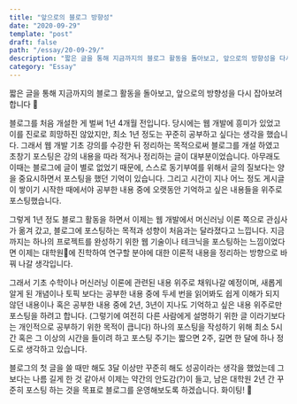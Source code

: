 ```yaml
---
title: "앞으로의 블로그 방향성"
date: "2020-09-29"
template: "post"
draft: false
path: "/essay/20-09-29/"
description: "짧은 글을 통해 지금까지의 블로그 활동을 돌아보고, 앞으로의 방향성을 다시 잡아보려 합니다 🧐. 블로그를 처음 개설한 게 벌써 1년 4개월 전입니다. 당시에는 웹 개발에 흥미가 있었고 이를 진로로 희망하진 않았지만, 최소 1년 정도는 꾸준히 공부하고 싶다는 생각을 했습니다. 그래서 웹 개발 기초 강의를 수강한 뒤 정리하는 목적으로써 블로그를 개설 하였고 초창기 포스팅은 강의 내용을 따라 적거나 정리하는 글이 대부분이었습니다."
category: "Essay"
---
```


짧은 글을 통해 지금까지의 블로그 활동을 돌아보고, 앞으로의 방향성을 다시 잡아보려 합니다 🧐

블로그를 처음 개설한 게 벌써 1년 4개월 전입니다. 당시에는 웹 개발에 흥미가 있었고 이를 진로로 희망하진 않았지만, 최소 1년 정도는 꾸준히 공부하고 싶다는 생각을 했습니다. 그래서 웹 개발 기초 강의를 수강한 뒤 정리하는 목적으로써 블로그를 개설 하였고 초창기 포스팅은 강의 내용을 따라 적거나 정리하는 글이 대부분이었습니다. 아무래도 이때는 블로그에 글이 별로 없었기 때문에, 스스로 동기부여를 위해서 글의 질보다는 양을 중요시하면서 포스팅을 했던 기억이 있습니다. 그리고 시간이 지나 어느 정도 게시글이 쌓이기 시작한 때에서야 공부한 내용 중에 오랫동안 기억하고 싶은 내용들을 위주로 포스팅했습니다. 

그렇게 1년 정도 블로그 활동을 하면서 이제는 웹 개발에서 머신러닝 이론 쪽으로 관심사가 옮겨 갔고, 블로그에 포스팅하는 목적과 성향이 처음과는 달라졌다고 느낍니다. 지금까지는 하나의 프로젝트를 완성하기 위한 웹 기술이나 테크닉을 포스팅하는 느낌이었다면 이제는 대학원🥕에 진학하여 연구할 분야에 대한 이론적 내용을 정리하는 방향으로 바꿔 나갈 생각입니다.

 그래서 기초 수학이나 머신러닝 이론에 관련된 내용 위주로 채워나갈 예정이며, 새롭게 알게 된 개념이나 토픽 보다는 공부한 내용 중에 두세 번을 읽어봐도 쉽게 이해가 되지 않던 내용이나 혹은 공부한 내용 중에 2년, 3년이 지나도 기억하고 싶은 내용 위주로만 포스팅을 하려고 합니다. (그렇기에 여전히 다른 사람에게 설명하기 위한 글 이라기보다는 개인적으로 공부하기 위한 목적이 큽니다) 하나의 포스팅을 작성하기 위해 최소 5시간 혹은 그 이상의 시간을 들이려 하고 포스팅 주기는 짧으면 2주, 길면 한 달에 하나 정도로 생각하고 있습니다. 

블로그의 첫 글을 쓸 때만 해도 3달 이상만 꾸준히 해도 성공이라는 생각을 했었는데 그보다는 나름 길게 한 것 같아서 이제는 약간의 안도감(?)이 들고, 남은 대학원 2년 간 꾸준히 포스팅 하는 것을 목표로 블로그를 운영해보도록 하겠습니다. 화이팅! 💪